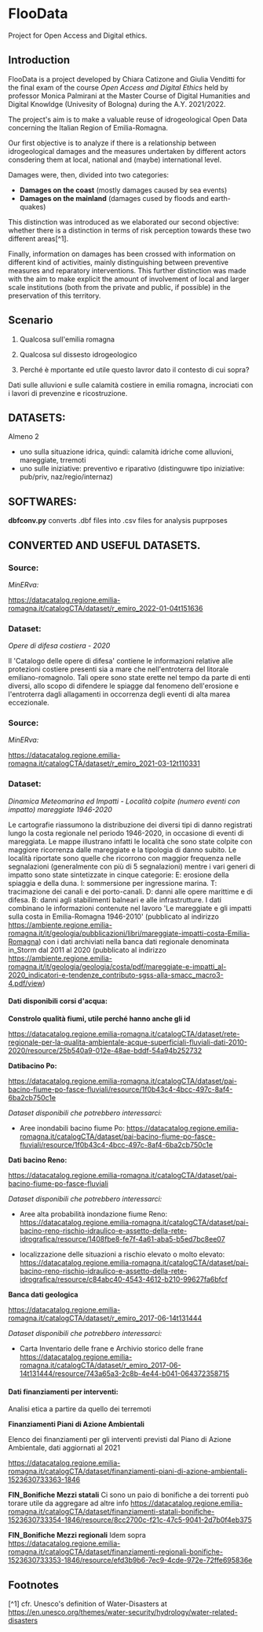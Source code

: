 # FlooData
 Project for Open Access and Digital ethics.

## Introduction 

FlooData is a project developed by Chiara Catizone and Giulia Venditti for the final exam of the course *Open Access and Digital Ethics* held by professor Monica Palmirani at the Master Course of Digital Humanities and Digital Knowldge (Univesity of Bologna) during the A.Y. 2021/2022.

The project's aim is to make a valuable reuse of idrogeological Open Data concerning the Italian Region of Emilia-Romagna.

Our first objective is to analyze if there is a relationship between idrogeological damages and the measures undertaken by different actors consdering them at local, national and (maybe) international level.  

Damages were, then, divided into two categories:

* **Damages on the coast** (mostly damages caused by sea events)
* **Damages on the mainland** (damages cused by floods and earth-quakes)

This distinction was introduced as we elaborated our second objective: whether there is a distinction in terms of risk perception towards these two different areas[^1].

Finally, information on damages has been crossed with information on different kind of activities, mainly distinguishing between preventive measures and reparatory interventions. This further distinction was made with the aim to make explicit the amount of involvement of local and larger scale institutions (both from the private and public, if possible) in the preservation of this territory.


## Scenario

1. Qualcosa sull'emilia romagna

2. Qualcosa sul dissesto idrogeologico 

3. Perché è mportante ed utile questo lavror dato il contesto di cui sopra?




 Dati sulle alluvioni e sulle calamità costiere in emilia romagna,
 incrociati con i lavori di prevenzine e ricostruzione.

## DATASETS:
Almeno 2

- uno sulla situazione idrica, quindi: calamità idriche come alluvioni, mareggiate, trremoti 
- uno sulle iniziative: preventivo e riparativo (distinguwre tipo iniziative: pub/priv, naz/regio/internaz)
## SOFTWARES:

**dbfconv.py** converts .dbf files into .csv files for analysis puprposes

## CONVERTED AND USEFUL DATASETS.

### Source:
*MinERva:*

https://datacatalog.regione.emilia-romagna.it/catalogCTA/dataset/r_emiro_2022-01-04t151636

### Dataset:
*Opere di difesa costiera - 2020*

Il 'Catalogo delle opere di difesa' contiene le informazioni relative alle protezioni costiere presenti sia a mare che nell'entroterra del litorale emiliano-romagnolo. Tali opere sono state erette nel tempo da parte di enti diversi, allo scopo di difendere le spiagge dal fenomeno dell'erosione e l'entroterra dagli allagamenti in occorrenza degli eventi di alta marea eccezionale.

### Source:
*MinERva:*

https://datacatalog.regione.emilia-romagna.it/catalogCTA/dataset/r_emiro_2021-03-12t110331

### Dataset:
*Dinamica Meteomarina ed Impatti - Località colpite (numero eventi con impatto) mareggiate 1946-2020*


Le cartografie riassumono la distribuzione dei diversi tipi di danno registrati lungo la costa regionale nel periodo 1946-2020, in occasione di eventi di mareggiata. Le mappe illustrano infatti le località che sono state colpite con maggiore ricorrenza dalle mareggiate e la tipologia di danno subito. Le località riportate sono quelle che ricorrono con maggior frequenza nelle segnalazioni (generalmente con più di 5 segnalazioni) mentre i vari generi di impatto sono state sintetizzate in cinque categorie: E: erosione della spiaggia e della duna. I: sommersione per ingressione marina. T: tracimazione dei canali e dei porto-canali. D: danni alle opere marittime e di difesa. B: danni agli stabilimenti balneari e alle infrastrutture. I dati combinano le informazioni contenute nel lavoro 'Le mareggiate e gli impatti sulla costa in Emilia-Romagna 1946-2010' (pubblicato al indirizzo https://ambiente.regione.emilia-romagna.it/it/geologia/pubblicazioni/libri/mareggiate-impatti-costa-Emilia-Romagna) con i dati archiviati nella banca dati regionale denominata in_Storm dal 2011 al 2020 (pubblicato al indirizzo https://ambiente.regione.emilia-romagna.it/it/geologia/geologia/costa/pdf/mareggiate-e-impatti_al-2020_indicatori-e-tendenze_contributo-sgss-alla-smacc_macro3-4.pdf/view)




#### Dati disponibili corsi d'acqua:

**Constrolo qualità fiumi, utile perché hanno anche gli id**

https://datacatalog.regione.emilia-romagna.it/catalogCTA/dataset/rete-regionale-per-la-qualita-ambientale-acque-superficiali-fluviali-dati-2010-2020/resource/25b540a9-012e-48ae-bddf-54a94b252732

**Datibacino Po:**

https://datacatalog.regione.emilia-romagna.it/catalogCTA/dataset/pai-bacino-fiume-po-fasce-fluviali/resource/1f0b43c4-4bcc-497c-8af4-6ba2cb750c1e

*Dataset disponibili che potrebbero interessarci:*

* Aree inondabili bacino fiume Po:
https://datacatalog.regione.emilia-romagna.it/catalogCTA/dataset/pai-bacino-fiume-po-fasce-fluviali/resource/1f0b43c4-4bcc-497c-8af4-6ba2cb750c1e

**Dati  bacino Reno:**

https://datacatalog.regione.emilia-romagna.it/catalogCTA/dataset/pai-bacino-fiume-po-fasce-fluviali


*Dataset disponibili che potrebbero interessarci:*

* Aree alta probabilità inondazione fiume Reno:
https://datacatalog.regione.emilia-romagna.it/catalogCTA/dataset/pai-bacino-reno-rischio-idraulico-e-assetto-della-rete-idrografica/resource/1408fbe8-fe7f-4a61-aba5-b5ed7bc8ee07

* localizzazione delle situazioni a rischio elevato o molto elevato:
https://datacatalog.regione.emilia-romagna.it/catalogCTA/dataset/pai-bacino-reno-rischio-idraulico-e-assetto-della-rete-idrografica/resource/c84abc40-4543-4612-b210-99627fa6bfcf

**Banca dati geologica**

https://datacatalog.regione.emilia-romagna.it/catalogCTA/dataset/r_emiro_2017-06-14t131444

*Dataset disponibili che potrebbero interessarci:*

* Carta Inventario delle frane e Archivio storico delle frane
https://datacatalog.regione.emilia-romagna.it/catalogCTA/dataset/r_emiro_2017-06-14t131444/resource/743a65a3-2c8b-4e44-b041-064372358715


#### Dati finanziamenti per interventi:
Analisi etica a partire da quello dei terremoti 

**Finanziamenti Piani di Azione Ambientali**

Elenco dei finanziamenti per gli interventi previsti dal Piano di Azione Ambientale, dati aggiornati al 2021 

https://datacatalog.regione.emilia-romagna.it/catalogCTA/dataset/finanziamenti-piani-di-azione-ambientali-1523630733363-1846

**FIN_Bonifiche Mezzi statali**
Ci sono un paio di bonifiche a dei torrenti può torare utile da aggregare ad altre info 
https://datacatalog.regione.emilia-romagna.it/catalogCTA/dataset/finanziamenti-statali-bonifiche-1523630733354-1846/resource/8cc2700c-f21c-47c5-9041-2d7b0f4eb375


**FIN_Bonifiche Mezzi regionali**
Idem sopra
https://datacatalog.regione.emilia-romagna.it/catalogCTA/dataset/finanziamenti-regionali-bonifiche-1523630733353-1846/resource/efd3b9b6-7ec9-4cde-972e-72ffe695836e


## Footnotes


[^1] cfr. Unesco's definition of Water-Disasters at https://en.unesco.org/themes/water-security/hydrology/water-related-disasters